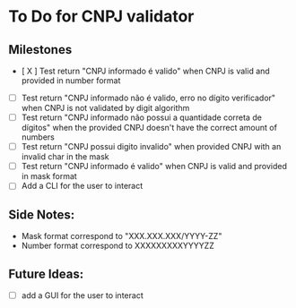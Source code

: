 # To Do for CNPJ validator

## Milestones

- [ X ] Test return "CNPJ informado é valido" when CNPJ is valid and provided in number format
- [ ] Test return "CNPJ informado não é valido, erro no dígito verificador" when CNPJ is not validated by digit algorithm
- [ ] Test return "CNPJ informado não possui a quantidade correta de dígitos" when the provided CNPJ doesn't have the correct amount of numbers
- [ ] Test return "CNPJ possui digito invalido" when provided CNPJ with an invalid char in the mask
- [ ] Test return "CNPJ informado é valido" when CNPJ is valid and provided in mask format
- [ ] Add a CLI for the user to interact

## Side Notes:

- Mask format correspond to "XXX.XXX.XXX/YYYY-ZZ"
- Number format correspond to XXXXXXXXXYYYYZZ

## Future Ideas:

- [ ] add a GUI for the user to interact
